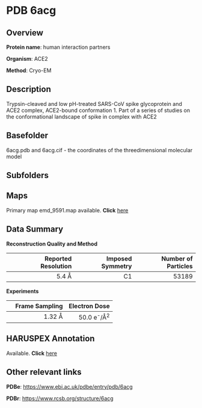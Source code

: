 # PDB 6acg

## Overview

**Protein name**: human interaction partners

**Organism**: ACE2

**Method**: Cryo-EM

## Description

Trypsin-cleaved and low pH-treated SARS-CoV spike glycoprotein and ACE2 complex, ACE2-bound conformation 1.  Part of a series of studies on the conformational landscape of spike in complex with ACE2

## Basefolder

6acg.pdb and 6acg.cif - the coordinates of the threedimensional molecular model

## Subfolders









## Maps

Primary map emd_9591.map available. **Click** [here](http://ftp.wwpdb.org/pub/emdb/structures/EMD-9591/map/) 

## Data Summary
**Reconstruction Quality and Method**

|   | Reported Resolution | Imposed Symmetry | Number of Particles |
|---|-------------:|----------------:|--------------:|
|   |5.4 Å|C1|53189|

**Experiments**

|   | Frame Sampling | Electron Dose |
|---|-------------:|----------------:|
|   |1.32 Å|50.0 e<sup>-</sup>/Å<sup>2</sup>|

## HARUSPEX Annotation

Available. **Click** [here](https://zenodo.org/record/3820131)

## Other relevant links 
**PDBe**:  https://www.ebi.ac.uk/pdbe/entry/pdb/6acg
 
**PDBr**: https://www.rcsb.org/structure/6acg 
